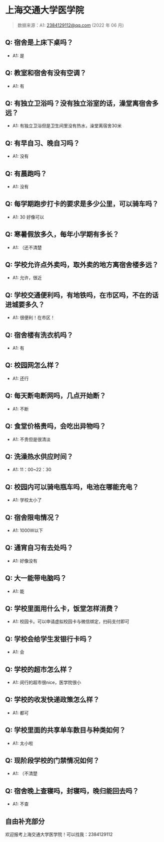# 上海交通大学医学院

> 数据来源：A1: 2384129112@qq.com (2022 年 06 月)

## Q: 宿舍是上床下桌吗？

- A1: 是

## Q: 教室和宿舍有没有空调？

- A1: 有

## Q: 有独立卫浴吗？没有独立浴室的话，澡堂离宿舍多远？

- A1: 有独立卫浴但是卫生间里没有热水，澡堂离宿舍30米

## Q: 有早自习、晚自习吗？

- A1: 没有

## Q: 有晨跑吗？

- A1: 没有

## Q: 每学期跑步打卡的要求是多少公里，可以骑车吗？

- A1: 30 好像可以

## Q: 寒暑假放多久，每年小学期有多长？

- A1: （还不清楚

## Q: 学校允许点外卖吗，取外卖的地方离宿舍楼多远？

- A1: 允许，很近

## Q: 学校交通便利吗，有地铁吗，在市区吗，不在的话进城要多久？

- A1: 很便利！在市区！

## Q: 宿舍楼有洗衣机吗？

- A1: 有

## Q: 校园网怎么样？

- A1: 还行

## Q: 每天断电断网吗，几点开始断？

- A1: 不断

## Q: 食堂价格贵吗，会吃出异物吗？

- A1: 不贵但是很清淡

## Q: 洗澡热水供应时间？

- A1: 11：00\~22：30

## Q: 校园内可以骑电瓶车吗，电池在哪能充电？

- A1: 学校太小了

## Q: 宿舍限电情况？

- A1: 1000W以下

## Q: 通宵自习有去处吗？

- A1: 好像没有

## Q: 大一能带电脑吗？

- A1: 能

## Q: 学校里面用什么卡，饭堂怎样消费？

- A1: 校园卡。可以申请虚拟校园卡与微信绑定，扫码支付即可

## Q: 学校会给学生发银行卡吗？

- A1: 会

## Q: 学校的超市怎么样？

- A1: 闵行的超市很nice，医学院很小

## Q: 学校的收发快递政策怎么样？

- A1: 都可

## Q: 学校里面的共享单车数目与种类如何？

- A1: 太小啦

## Q: 现阶段学校的门禁情况如何？

- A1: （不清楚

## Q: 宿舍晚上查寝吗，封寝吗，晚归能回去吗？

- A1: 不查

## 自由补充部分

欢迎报考上海交通大学医学院！可以找我：2384129112